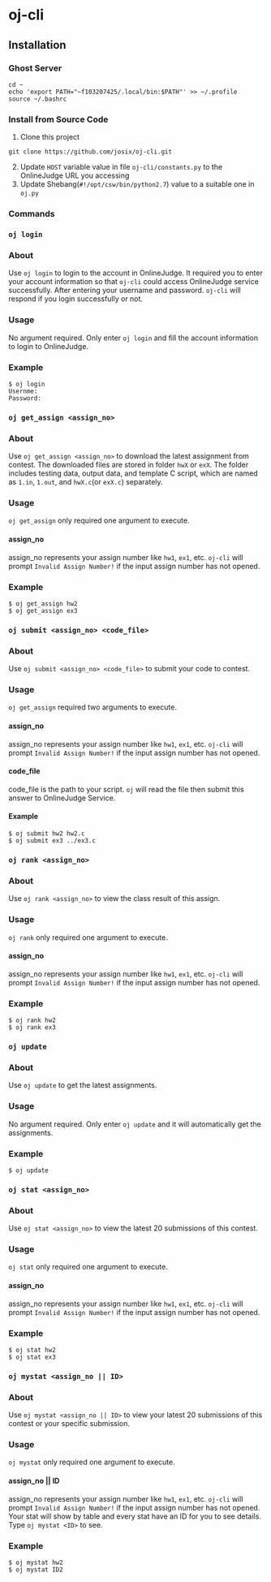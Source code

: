 # oj-cli
## Installation 
### Ghost Server
```
cd ~
echo 'export PATH="~f103207425/.local/bin:$PATH"' >> ~/.profile
source ~/.bashrc
```

### Install from Source Code
1. Clone this project
```
git clone https://github.com/josix/oj-cli.git
```

2. Update `HOST` variable value in file `oj-cli/constants.py` to the OnlineJudge URL you accessing
3. Update Shebang(`#!/opt/csw/bin/python2.7`) value to a suitable one in `oj.py`

### Commands
### `oj login`
### About
Use `oj login` to login to the account in OnlineJudge. It required you to enter your account information so that `oj-cli` could access OnlineJudge service successfully. After entering your username and password. `oj-cli` will respond if you login successfully or not.
### Usage
No argument required. Only enter `oj login` and fill the account information to login to OnlineJudge.
### Example
```
$ oj login
Usernme:
Password:
```

### `oj get_assign <assign_no>`
### About
Use `oj get_assign <assign_no>` to download the latest assignment from contest. The downloaded files are stored in folder `hwX` or `exX`. The folder includes testing data, output data, and template C script, which are named as `1.in`, `1.out`, and `hwX.c`(or `exX.c`) separately.
### Usage
`oj get_assign` only required one argument to execute.
#### assign_no
assign_no represents your assign number like `hw1`, `ex1`, etc. `oj-cli` will prompt `Invalid Assign Number!` if the input assign number has not opened.

### Example
```
$ oj get_assign hw2
$ oj get_assign ex3
```


### `oj submit <assign_no> <code_file>`
### About
Use `oj submit <assign_no> <code_file>` to submit your code to contest. 

### Usage
`oj get_assign` required two arguments to execute.

#### assign_no
assign_no represents your assign number like `hw1`, `ex1`, etc. `oj-cli` will prompt `Invalid Assign Number!` if the input assign number has not opened.

#### code_file
code_file is the path to your script. `oj` will read the file then submit this answer to OnlineJudge Service.

#### Example
```
$ oj submit hw2 hw2.c
$ oj submit ex3 ../ex3.c
```


### `oj rank <assign_no>`
 ### About
 Use `oj rank <assign_no>` to view the class result of this assign.
 ### Usage
 `oj rank` only required one argument to execute.
 #### assign_no
 assign_no represents your assign number like `hw1`, `ex1`, etc. `oj-cli` will prompt `Invalid Assign Number!` if the input assign number has not opened.

 ### Example
 ```
 $ oj rank hw2
 $ oj rank ex3
 ```


 ### `oj update`
 ### About
 Use `oj update` to get the latest assignments.
 ### Usage
 No argument required. Only enter `oj update` and it will automatically get the assignments.

 ### Example
 ```
 $ oj update
 ```


 ### `oj stat <assign_no>`
 ### About
 Use `oj stat <assign_no>` to view the latest 20 submissions of this contest.
 ### Usage
 `oj stat` only required one argument to execute.
 #### assign_no
 assign_no represents your assign number like `hw1`, `ex1`, etc. `oj-cli` will prompt `Invalid Assign Number!` if the input assign number has not opened.

 ### Example
 ```
 $ oj stat hw2
 $ oj stat ex3
 ```



 ### `oj mystat <assign_no || ID>`
 ### About
 Use `oj mystat <assign_no || ID>` to view your latest 20 submissions of this contest or your specific submission.
 ### Usage
 `oj mystat` only required one argument to execute.
 #### assign_no || ID
 assign_no represents your assign number like `hw1`, `ex1`, etc. `oj-cli` will prompt `Invalid Assign Number!` if the input assign number has not opened.
 Your stat will show by table and every stat have an ID for you to see details. Type `oj mystat <ID>` to see.
 
 
 ### Example
 ```
 $ oj mystat hw2
 $ oj mystat ID2
 ```
 
